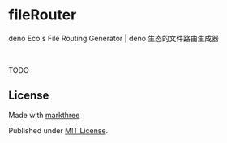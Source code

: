 # fileRouter

deno Eco's File Routing Generator | deno 生态的文件路由生成器

<br />

TODO

## License

Made with [markthree](https://github.com/markthree)

Published under [MIT License](./LICENSE).
